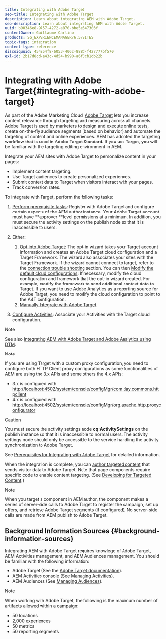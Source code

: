 ```yaml
---
title: Integrating with Adobe Target
seo-title: Integrating with Adobe Target
description: Learn about integrating AEM with Adobe Target.
seo-description: Learn about integrating AEM with Adobe Target.
uuid: b90346e8-9757-4272-a870-bbe5e647303f
contentOwner: Guillaume Carlino
products: SG_EXPERIENCEMANAGER/6.5/SITES
topic-tags: integration
content-type: reference
discoiquuid: 454854f8-6053-406c-888d-f427777bf570
exl-id: 2b17d8cd-a43c-4d54-b990-a6f0cb1db22b
---
```

# Integrating with Adobe Target{#integrating-with-adobe-target}

As part of the Adobe Marketing Cloud, [Adobe Target](https://www.adobe.com/ro/solutions/testing-targeting/testandtarget.html) lets you increase content relevance through targeting and measuring across all channels. Adobe Target is used by marketers to design and execute online tests, create on-the-fly audience segments (based on behavior) and automate the targeting of content and online experiences. AEM has adopted the targeting workflow that is used in Adobe Target Standard. If you use Target, you will be familiar with the targeting editing environment in AEM.

Integrate your AEM sites with Adobe Target to personalize content in your pages:

* Implement content targeting.
* Use Target audiences to create personalized experiences.
* Submit context data to Target when visitors interact with your pages.
* Track conversion rates.

To integrate with Target, perform the following tasks:

1. [Perform prerequisite tasks](/help/sites-administering/target-requirements.md): Register with Adobe Target and configure certain aspects of the AEM author instance. Your Adobe Target account must have **approver **level permissions at a minimum. In addition, you must secure the activity settings on the publish node so that it is inaccessible to users.

1. Either:

    1. [Opt into Adobe Target](/help/sites-administering/opt-in.md): The opt-in wizard takes your Target account information and creates an Adobe Target cloud configuration and a Target Framework. The wizard also associates your sites with the Target Framework. If the wizard cannot connect to target, refer to the [connection trouble shooting](/help/sites-administering/target-configuring.md#troubleshooting-target-connection-problems) section. You can then [Modify the default cloud configurations](/help/sites-administering/target-configuring.md#modifying-the-opt-in-wizard-configurations): If necessary, modify the cloud configuration and framework that the opt-in wizard created. For example, modify the framework to send additional context data to Target. If you want to use Adobe Analytics as a reporting source for Adobe Target, you need to modify the cloud configuration to point to the A4T configuration.
    1. [Manually Integrate with Adobe Target](/help/sites-administering/target-configuring.md#manually-integrating-with-adobe-target).

1. [Configure Activities](/help/sites-authoring/activitylib.md): Associate your Activities with the Target cloud configuration.

>[!NOTE]
>
>See also [Integrating AEM with Adobe Target and Adobe Analytics using DTM](https://helpx.adobe.com/experience-manager/using/integrate-digital-marketing-solutions.html).

>[!NOTE]
>
>If you are using Target with a custom proxy configuration, you need to configure both HTTP Client proxy configurations as some functionalities of AEM are using the 3.x APIs and some others the 4.x APIs:
>
>* 3.x is configured with [http://localhost:4502/system/console/configMgr/com.day.commons.httpclient](http://localhost:4502/system/console/configMgr/com.day.commons.httpclient)
>* 4.x is configured with [http://localhost:4502/system/console/configMgr/org.apache.http.proxyconfigurator](http://localhost:4502/system/console/configMgr/org.apache.http.proxyconfigurator)
>

>[!CAUTION]
>
>You must secure the activity settings node **cq:ActivitySettings** on the publish instance so that it is inaccessible to normal users. The activity settings node should only be accessible to the service handling the activity synchronization to Adobe Target.
>
>See [Prerequisites for Integrating with Adobe Target](/help/sites-administering/target-requirements.md#securing-the-activity-settings-node) for detailed information.

When the integration is complete, you can [author targeted content](/help/sites-authoring/content-targeting-touch.md) that sends visitor data to Adobe Target. Note that page components require specific code to enable content targeting. (See [Developing for Targeted Content](/help/sites-developing/target.md).)

>[!NOTE]
>
>When you target a component in AEM author, the component makes a series of server-side calls to Adobe Target to register the campaign, set up offers, and retrieve Adobe Target segments (if configured). No server-side calls are made from AEM publish to Adobe Target.

## Background Information Sources {#background-information-sources}

Integrating AEM with Adobe Target requires knowlege of Adobe Target, AEM Activities management, and AEM Audiences management. You should be familiar with the following information:

* Adobe Target (See the [Adobe Target documentation](https://docs.adobe.com/content/help/en/target/using/target-home.html)).
* AEM Activities console (See [Managing Activities](/help/sites-authoring/activitylib.md)).
* AEM Audiences (See [Managing Audiences](/help/sites-authoring/managing-audiences.md)).

>[!NOTE]
>
>When working with Adobe Target, the following is the maximum number of artifacts allowed within a campaign:
>
>* 50 locations
>* 2,000 experiences
>* 50 metrics
>* 50 reporting segments
>
